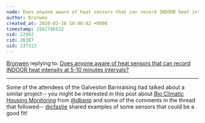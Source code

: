 ```yaml
---
node: Does anyone aware of heat sensors that can record INDOOR heat intensity at 5-10 minutes intervals?
author: Bronwen
created_at: 2020-02-26 19:48:42 +0000
timestamp: 1582746522
nid: 22942
cid: 26387
uid: 237313
---
```




[Bronwen](../profile/Bronwen) replying to: [Does anyone aware of heat sensors that can record INDOOR heat intensity at 5-10 minutes intervals?](../notes/Filipaul/02-26-2020/does-anyone-aware-of-heat-sensors-that-can-record-indoor-heat-intensity-at-5-10-minutes-intervals)

----
Some of the attendees of the Galveston Barnraising had talked about a similar project-- you might be interested in this post about [Bio Climatic Housing Monitoring](https://publiclab.org/notes/dbsnp/04-09-2019/bio-climatic-housing-monitoring) from [@dbsnp](/profile/dbsnp) and some of the comments in the thread that followed-- [@cfastie](/profile/cfastie) shared examples of some sensors that could be a good fit!